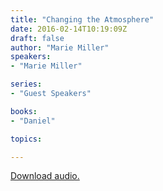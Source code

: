 ```yaml
---
title: "Changing the Atmosphere"
date: 2016-02-14T10:19:09Z
draft: false
author: "Marie Miller"
speakers:
- "Marie Miller"

series:
- "Guest Speakers"

books:
- "Daniel"

topics:

---
```

[Download audio.](https://s3-eu-west-1.amazonaws.com/renownchurch/sermons/2016/02/2016-02-14_ChangingTheAtmosphere.mp3)